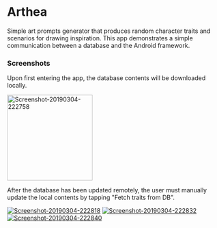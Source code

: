 # Arthea
Simple art prompts generator that produces random character traits and scenarios for drawing inspiration. This app demonstrates a simple communication between a database and the Android framework.

### Screenshots

Upon first entering the app, the database contents will be downloaded locally.

<a href="https://ibb.co/GdTncZQ"><img src="https://i.ibb.co/L05YnTd/Screenshot-20190304-222758.png" width="200" alt="Screenshot-20190304-222758" border="0"></a>

After the database has been updated remotely, the user must manually update the local contents by tapping "Fetch traits from DB".

<a href="https://ibb.co/gzK0sT2"><img src="https://i.ibb.co/BqMh8Zp/Screenshot-20190304-222818.png" alt="Screenshot-20190304-222818" border="0"></a>
<a href="https://ibb.co/R71gBZm"><img src="https://i.ibb.co/6N2y1Vx/Screenshot-20190304-222832.png" alt="Screenshot-20190304-222832" border="0"></a>
<a href="https://ibb.co/qMCRBn8"><img src="https://i.ibb.co/rG3Zkth/Screenshot-20190304-222840.png" alt="Screenshot-20190304-222840" border="0"></a>
